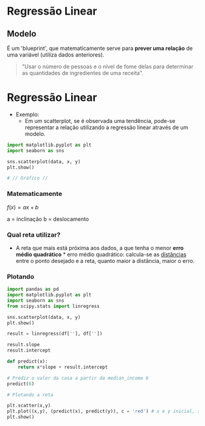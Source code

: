 # Regressão Linear

## Modelo
É um 'blueprint', que matematicamente serve para <b>prever uma relação</b> de uma variável (utiliza dados anteriores).

> "Usar o número de pessoas e o nível de fome delas para determinar as quantidades de ingredientes de uma receita".

# Regressão Linear

- Exemplo:
    - Em um scatterplot, se é observada uma tendência, pode-se representar a relação utilizando a regressão linear através de um modelo.

```python
import matplotlib.pyplot as plt
import seaborn as sns

sns.scatterplot(data, x, y)
plt.show()

# // Gráfico //

```

### Matematicamente

$f(x) = ax + b$

a = inclinação
b = deslocamento

### Qual reta utilizar?

- A reta que mais está próxima aos dados, a que tenha o menor <b>erro médio quadrático</b>
\* erro médio quadrático: calcula-se as <u>distâncias</u> entre o ponto desejado e a reta, quanto maior a distância, maior o erro.

### Plotando

```python
import pandas as pd
import matplotlib.pyplot as plt
import seaborn as sns
from scipy.stats import linregress

sns.scatterplot(data, x, y)
plt.show()

result = linregress(df[''], df[''])

result.slope
result.intercept

def predict(x):
    return x*slope + result.intercept

# Prediz o valor da casa a partir da median_income 6
predict(6)

# Plotando a reta

plt.scatter(x,y)
plt.plot((x,y), (predict(x), predict(y)), c = 'red') # x e y inicial, x e y final
plt.show()

```
